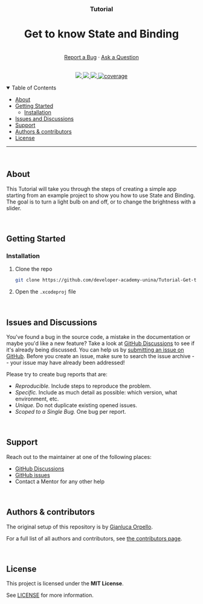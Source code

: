 <div align="center">
  <h3>Tutorial</h3>
  <h1>Get to know State and Binding</h1>
  <br />
  <a href="https://github.com/developer-academy-unina/Tutorial-Get-to-know-State-and-Binding/issues/new?assignees=&labels=bug&template=01_BUG_REPORT.md&title=bug%3A+">Report a Bug</a>
  ·
  <a href="https://github.com/developer-academy-unina/Tutorial-Get-to-know-State-and-Binding/discussions">Ask a Question</a>
  
</div>
  <br />
<p align="center">
  <a href="#" alt="Version">
    <img src="https://img.shields.io/static/v1?label=Version&message=2.0.0&color=brightgreen" />
  </a>
  <a href="#" alt="XCode Version">
    <img src="https://img.shields.io/static/v1?label=XCode%20Version&message=14.0&color=brightgreen&logo=xcode" />
  </a>        
  <a href="#" alt="Swift Version">
    <img src="https://img.shields.io/static/v1?label=Swift%20Version&message=5.0&color=brightgreen&logo=swift" />
  </a>
  <a href="#" alt="Framework used">
    <img src="https://img.shields.io/static/v1?label=Framework%20used&message=SwiftUI&color=brightgreen&logo=swift"
            alt="coverage">
  </a>          
</p>

<details open="open">
<summary>Table of Contents</summary>

- [About](#about)
- [Getting Started](#getting-started)
  - [Installation](#installation)
- [Issues and Discussions](#issues-and-discussions)
- [Support](#support)
- [Authors & contributors](#authors--contributors)
- [License](#license)

</details>

---
<br />

## About

This Tutorial will take you through the steps of creating a simple app starting from an example project to show you how to use State and Binding.
The goal is to turn a light bulb on and off, or to change the brightness with a slider.


<br />

## Getting Started

### Installation

1. Clone the repo

   ```sh
   git clone https://github.com/developer-academy-unina/Tutorial-Get-to-know-State-and-Binding
   ```

2. Open the ```.xcodeproj``` file


<br />

## Issues and Discussions

You've found a bug in the source code, a mistake in the documentation or maybe you'd like a new feature? Take a look at [GitHub Discussions](https://github.com/developer-academy-unina/Tutorial-Get-to-know-State-and-Binding/discussions) to see if it's already being discussed. You can help us by [submitting an issue on GitHub](https://github.com/developer-academy-unina/Tutorial-Get-to-know-State-and-Binding/issues). Before you create an issue, make sure to search the issue archive -- your issue may have already been addressed!

Please try to create bug reports that are:

- _Reproducible._ Include steps to reproduce the problem.
- _Specific._ Include as much detail as possible: which version, what environment, etc.
- _Unique._ Do not duplicate existing opened issues.
- _Scoped to a Single Bug._ One bug per report.

<br />

## Support

Reach out to the maintainer at one of the following places:

- [GitHub Discussions](https://github.com/developer-academy-unina/Tutorial-Get-to-know-State-and-Binding/discussions)
- [GitHub issues](https://github.com/developer-academy-unina/Tutorial-Get-to-know-State-and-Binding/issues/new?assignees=&labels=question&template=04_SUPPORT_QUESTION.md&title=support%3A+)
- Contact a Mentor for any other help

<br />

## Authors & contributors

The original setup of this repository is by [Gianluca Orpello](https://github.com/gorpello).

For a full list of all authors and contributors, see [the contributors page](https://github.com/developer-academy-unina/Tutorial-Get-to-know-State-and-Binding/contributors).

<br />

## License

This project is licensed under the **MIT License**.

See [LICENSE](LICENSE) for more information.